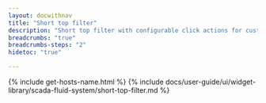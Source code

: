 ```yaml
---
layout: docwithnav
title: "Short top filter"
description: "Short top filter with configurable click actions for custom operations, dashboard manipulation, etc."
breadcrumbs: "true"
breadcrumbs-steps: "2"
hidetoc: "true"

---
```

{% include get-hosts-name.html %}
{% include docs/user-guide/ui/widget-library/scada-fluid-system/short-top-filter.md %}
